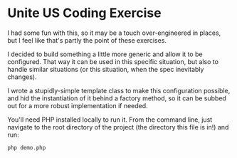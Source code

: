 # Unite US Coding Exercise

I had some fun with this, so it may be a touch over-engineered in places, but I feel like that's partly the point of these exercises.

I decided to build something a little more generic and allow it to be configured. That way it can be used in this specific situation, but also to handle similar situations (or this situation, when the spec inevitably changes).

I wrote a stupidly-simple template class to make this configuration possible, and hid the instantiation of it behind a factory method, so it can be subbed out for a more robust implementation if needed.

You'll need PHP installed locally to run it. From the command line, just navigate to the root directory of the project (the directory this file is in!) and run:

```
php demo.php
```
